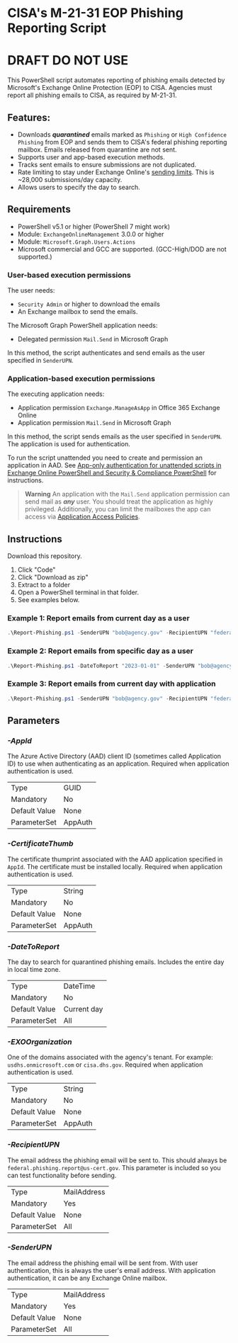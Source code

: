 # CISA's M-21-31 EOP Phishing Reporting Script

# DRAFT DO NOT USE

This PowerShell script automates reporting of phishing emails detected by Microsoft's Exchange Online Protection (EOP) to CISA. Agencies must report all phishing emails to CISA, as required by M-21-31.

## Features:
- Downloads ***quarantined*** emails marked as `Phishing` or `High Confidence Phishing` from EOP and sends them to CISA's federal phishing reporting mailbox. Emails released from quarantine are not sent.
- Supports user and app-based execution methods.
- Tracks sent emails to ensure submissions are not duplicated.
- Rate limiting to stay under Exchange Online's [sending limits](https://learn.microsoft.com/en-us/office365/servicedescriptions/exchange-online-service-description/exchange-online-limits#receiving-and-sending-limits). This is ~28,000 submissions/day capacity.
- Allows users to specify the day to search.


## Requirements

- PowerShell v5.1 or higher (PowerShell 7 might work)
- Module: `ExchangeOnlineManagement` 3.0.0 or higher
- Module: `Microsoft.Graph.Users.Actions`
- Microsoft commercial and GCC are supported. (GCC-High/DOD are not supported.)

### User-based execution permissions

The user needs:
- `Security Admin` or higher to download the emails
- An Exchange mailbox to send the emails.

The Microsoft Graph PowerShell application needs:
- Delegated permission `Mail.Send` in Microsoft Graph

In this method, the script authenticates and send emails as the user specified in `SenderUPN`.

### Application-based execution permissions

The executing application needs:
- Application permission `Exchange.ManageAsApp` in Office 365 Exchange Online
- Application permission `Mail.Send` in Microsoft Graph

In this method, the script sends emails as the user specified in `SenderUPN`. The application is used for authentication.

To run the script unattended you need to create and permission an application in AAD. See [App-only authentication for unattended scripts in Exchange Online PowerShell and Security & Compliance PowerShell](https://learn.microsoft.com/en-us/powershell/exchange/app-only-auth-powershell-v2?view=exchange-ps) for instructions.

> **Warning**
> An application with the `Mail.Send` application permission can send mail as ***any*** user. You should treat the application as highly privileged. Additionally, you can limit the mailboxes the app can access via [Application Access Policies](https://learn.microsoft.com/en-us/graph/auth-limit-mailbox-access). 

## Instructions

Download this repository.

1. Click "Code"
2. Click "Download as zip"
3. Extract to a folder
4. Open a PowerShell terminal in that folder.
5. See examples below.

### Example 1: Report emails from current day as a user
```PowerShell
.\Report-Phishing.ps1 -SenderUPN "bob@agency.gov" -RecipientUPN "federal.phishing.report@us-cert.gov"
```

### Example 2: Report emails from specific day as a user
```PowerShell
.\Report-Phishing.ps1 -DateToReport "2023-01-01" -SenderUPN "bob@agency.gov" -RecipientUPN "federal.phishing.report@us-cert.gov"
```

### Example 3: Report emails from current day with application
```PowerShell
.\Report-Phishing.ps1 -SenderUPN "bob@agency.gov" -RecipientUPN "federal.phishing.report@us-cert.gov" -AppId <AppId> -CertificateThumb <CertificateThumbprint> -EXOOrganization <Agency Microsoft domain>
```

## Parameters

### ***-AppId*** 

The Azure Active Directory (AAD) client ID (sometimes called Application ID) to use when authenticating as an application. Required when application authentication is used.

|           |     |
|---------------|---------|
| Type          | GUID    |
| Mandatory     | No      |
| Default Value | None    |
| ParameterSet  | AppAuth |

### ***-CertificateThumb***

The certificate thumprint associated with the AAD application specified in `AppId`. The certificate must be installed locally. Required when application authentication is used.

|           |     |
|---------------|---------|
| Type          | String  |
| Mandatory     | No      |
| Default Value | None    |
| ParameterSet  | AppAuth |

### ***-DateToReport***

The day to search for quarantined phishing emails. Includes the entire day in local time zone.

|               |             |
|---------------|-------------|
| Type          | DateTime    |
| Mandatory     | No          |
| Default Value | Current day |
| ParameterSet  | All         |

### ***-EXOOrganization***

One of the domains associated with the agency's tenant. For example: `usdhs.onmicrosoft.com` or `cisa.dhs.gov`. Required when application authentication is used.

|           |     |
|---------------|---------|
| Type          | String  |
| Mandatory     | No      |
| Default Value | None    |
| ParameterSet  | AppAuth |

### ***-RecipientUPN***

The email address the phishing email will be sent to. This should always be `federal.phishing.report@us-cert.gov`. This parameter is included so you can test functionality before sending.

|               |             |
|---------------|-------------|
| Type          | MailAddress |
| Mandatory     | Yes         |
| Default Value | None        |
| ParameterSet  | All         |

### ***-SenderUPN***
The email address the phishing email will be sent from. With user authentication, this is always the user's email address. With application authentication, it can be any Exchange Online mailbox.

|               |             |
|---------------|-------------|
| Type          | MailAddress |
| Mandatory     | Yes         |
| Default Value | None        |
| ParameterSet  | All         |
